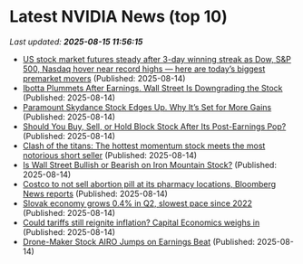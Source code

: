 # Latest NVIDIA News (top 10)
_Last updated: **2025-08-15 11:56:15**_

- [US stock market futures steady after 3-day winning streak as Dow, S&P 500, Nasdaq hover near record highs — here are today’s biggest premarket movers](https://economictimes.indiatimes.com/news/international/us/us-stock-market-futures-steady-after-3-day-winning-streak-as-dow-sp-500-nasdaq-hover-near-record-highs-here-are-todays-biggest-premarket-movers/articleshow/123304205.cms) (Published: 2025-08-14)
- [Ibotta Plummets After Earnings. Wall Street Is Downgrading the Stock](https://biztoc.com/x/e248efefaee971cc) (Published: 2025-08-14)
- [Paramount Skydance Stock Edges Up. Why It’s Set for More Gains](https://biztoc.com/x/2b59a4e78dc5d286) (Published: 2025-08-14)
- [Should You Buy, Sell, or Hold Block Stock After Its Post-Earnings Pop?](https://biztoc.com/x/acf9d0cf02ed9785) (Published: 2025-08-14)
- [Clash of the titans: The hottest momentum stock meets the most notorious short seller](https://biztoc.com/x/43cf56b818c0ba75) (Published: 2025-08-14)
- [Is Wall Street Bullish or Bearish on Iron Mountain Stock?](https://biztoc.com/x/89bfac2ad3c2b659) (Published: 2025-08-14)
- [Costco to not sell abortion pill at its pharmacy locations, Bloomberg News reports](https://biztoc.com/x/fb87d8309cc5037d) (Published: 2025-08-14)
- [Slovak economy grows 0.4% in Q2, slowest pace since 2022](https://biztoc.com/x/463c88c874e7a3fb) (Published: 2025-08-14)
- [Could tariffs still reignite inflation? Capital Economics weighs in](https://biztoc.com/x/95b2c57443db7751) (Published: 2025-08-14)
- [Drone-Maker Stock AIRO Jumps on Earnings Beat](https://biztoc.com/x/7fe72ec2d8c6f5ec) (Published: 2025-08-14)
